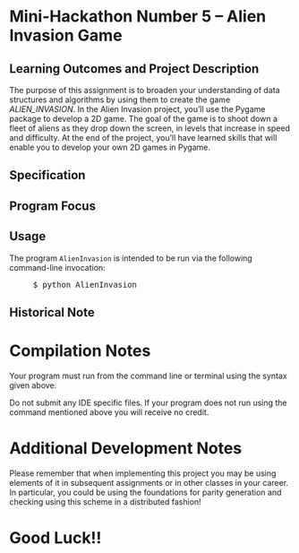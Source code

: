 # Mini-Hackathon Number 5 &ndash; Alien Invasion Game
## Learning Outcomes and Project Description

The purpose of this assignment is to broaden your understanding of data structures and algorithms by using them to create the game _ALIEN_INVASION_.  In the Alien Invasion project, you’ll use the Pygame package to develop a 2D game. The goal of the game is to shoot down a fleet of aliens as they drop down the screen, in levels that increase in speed and difficulty. At the end of the project, you’ll have learned skills that will enable you to develop your own 2D games in Pygame.

## Specification

## Program Focus

## Usage

The program <code>AlienInvasion</code> is intended to be run via the following command-line invocation:
<pre>
     $ python AlienInvasion
</pre>

## Historical Note


# Compilation Notes

Your program must run from the command line or terminal using the syntax given above.

Do not submit any IDE specific files.  If your program does not run using the command mentioned above you will receive no credit.

# Additional Development Notes

Please remember that when implementing this project you may be using elements of it in subsequent assignments or in other classes in your career.  In particular, you could be using the foundations for parity generation and checking using this scheme in a distributed fashion!

# Good Luck!!

